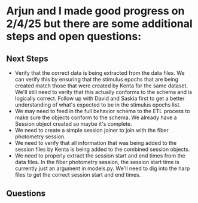 # Arjun and I made good progress on 2/4/25 but there are some additional steps and open questions:

## Next Steps
* Verify that the correct data is being extracted from the data files. We can verify this by ensuring that the stimulus epochs that are being created match those that were created by Kenta for the same dataset. We'll still need to verity that this actually conforms to the schema and is logically correct. Follow up with David and Saskia first to get a better understanding of what's expected to be in the stimulus epochs list.
* We may need to feed in the full behavior schema to the ETL process to make sure the objects conform to the schema. We already have a Session object created so maybe it's complete. 
* We need to create a simple session joiner to join with the fiber photometry session. 
* We need to verify that all information that was being added to the session files by Kenta is being added to the combined session objects. 
* We need to properly extract the session start and end times from the data files. In the fiber photometry session, the session start time is currently just an argument in models.py. We'll need to dig into the harp files to get the correct session start and end times. 

## Questions